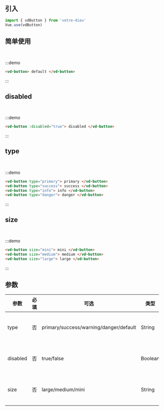 ## 引入

```js
import { vdButton } from 'votre-dieu'
Vue.use(vdButton)
```

## 简单使用

<br />

:::demo
```html
<vd-button> default </vd-button>
```
:::

## disabled
<br />

:::demo
```html
<vd-button :disabled="true"> disabled </vd-button>
```
:::


## type
<br />

:::demo
```html
<vd-button type="primary"> primary </vd-button>
<vd-button type="success"> success </vd-button>
<vd-button type="info"> info </vd-button>
<vd-button type="danger"> danger </vd-button>
```
:::

## size
<br />

:::demo
```html
<vd-button size="mini"> mini </vd-button>
<vd-button size="medium"> medium </vd-button>
<vd-button size="large"> large </vd-button>
```
:::

## 参数

| 参数     | 必填 | 可选                                        | 类型    | 默认    | 说明     |
| -------- | ---- | ------------------------------------------- | ------- | ------- | -------- |
| type     | 否   | primary/success/warning/danger/default | String  | default | 背景主题 |
| disabled | 否   | true/false                                  | Boolean |         | 是否禁用 |
| size     | 否   | large/medium/mini                           | String  | medium  | 按钮大小 |
